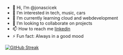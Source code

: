 - 👋 Hi, I’m @jonascicek
- 👀 I’m interested in tech, music, cars
- 🌱 I’m currently learning cloud and webdevelopment
- 💞️ I’m looking to collaborate on projects
- 📫 How to reach me [linkedin](https://www.linkedin.com/in/jonas-noah-cicek-3b80a4321/)
- ⚡ Fun fact: Always in a good mood

[![GitHub Streak](https://streak-stats.demolab.com/?user=jonascicek&theme=dark)](https://git.io/streak-stats)
<!---
jonascicek/jonascicek is a ✨ special ✨ repository because its `README.md` (this file) appears on your GitHub profile.
You can click the Preview link to take a look at your changes.
--->
